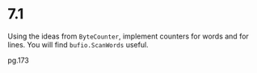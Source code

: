 # 7.1

Using the ideas from `ByteCounter`, implement counters for words and for lines.
You will find `bufio.ScanWords` useful.

pg.173